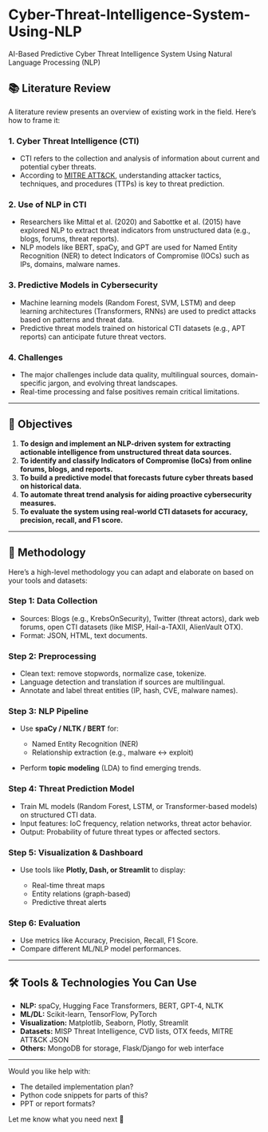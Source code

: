 # Cyber-Threat-Intelligence-System-Using-NLP
AI-Based Predictive Cyber Threat  Intelligence System Using Natural Language  Processing (NLP)

## 📚 **Literature Review**

A literature review presents an overview of existing work in the field. Here’s how to frame it:

### 1. **Cyber Threat Intelligence (CTI)**

* CTI refers to the collection and analysis of information about current and potential cyber threats.
* According to [MITRE ATT\&CK](https://attack.mitre.org/), understanding attacker tactics, techniques, and procedures (TTPs) is key to threat prediction.

### 2. **Use of NLP in CTI**

* Researchers like Mittal et al. (2020) and Sabottke et al. (2015) have explored NLP to extract threat indicators from unstructured data (e.g., blogs, forums, threat reports).
* NLP models like BERT, spaCy, and GPT are used for Named Entity Recognition (NER) to detect Indicators of Compromise (IOCs) such as IPs, domains, malware names.

### 3. **Predictive Models in Cybersecurity**

* Machine learning models (Random Forest, SVM, LSTM) and deep learning architectures (Transformers, RNNs) are used to predict attacks based on patterns and threat data.
* Predictive threat models trained on historical CTI datasets (e.g., APT reports) can anticipate future threat vectors.

### 4. **Challenges**

* The major challenges include data quality, multilingual sources, domain-specific jargon, and evolving threat landscapes.
* Real-time processing and false positives remain critical limitations.

---

## 🎯 **Objectives**

1. **To design and implement an NLP-driven system for extracting actionable intelligence from unstructured threat data sources.**
2. **To identify and classify Indicators of Compromise (IoCs) from online forums, blogs, and reports.**
3. **To build a predictive model that forecasts future cyber threats based on historical data.**
4. **To automate threat trend analysis for aiding proactive cybersecurity measures.**
5. **To evaluate the system using real-world CTI datasets for accuracy, precision, recall, and F1 score.**

---

## 🧪 **Methodology**

Here’s a high-level methodology you can adapt and elaborate on based on your tools and datasets:

### Step 1: **Data Collection**

* Sources: Blogs (e.g., KrebsOnSecurity), Twitter (threat actors), dark web forums, open CTI datasets (like MISP, Hail-a-TAXII, AlienVault OTX).
* Format: JSON, HTML, text documents.

### Step 2: **Preprocessing**

* Clean text: remove stopwords, normalize case, tokenize.
* Language detection and translation if sources are multilingual.
* Annotate and label threat entities (IP, hash, CVE, malware names).

### Step 3: **NLP Pipeline**

* Use **spaCy / NLTK / BERT** for:

  * Named Entity Recognition (NER)
  * Relationship extraction (e.g., malware ↔ exploit)
* Perform **topic modeling** (LDA) to find emerging trends.

### Step 4: **Threat Prediction Model**

* Train ML models (Random Forest, LSTM, or Transformer-based models) on structured CTI data.
* Input features: IoC frequency, relation networks, threat actor behavior.
* Output: Probability of future threat types or affected sectors.

### Step 5: **Visualization & Dashboard**

* Use tools like **Plotly, Dash, or Streamlit** to display:

  * Real-time threat maps
  * Entity relations (graph-based)
  * Predictive threat alerts

### Step 6: **Evaluation**

* Use metrics like Accuracy, Precision, Recall, F1 Score.
* Compare different ML/NLP model performances.

---

## 🛠️ **Tools & Technologies You Can Use**

* **NLP:** spaCy, Hugging Face Transformers, BERT, GPT-4, NLTK
* **ML/DL:** Scikit-learn, TensorFlow, PyTorch
* **Visualization:** Matplotlib, Seaborn, Plotly, Streamlit
* **Datasets:** MISP Threat Intelligence, CVD lists, OTX feeds, MITRE ATT\&CK JSON
* **Others:** MongoDB for storage, Flask/Django for web interface

---

Would you like help with:

* The detailed implementation plan?
* Python code snippets for parts of this?
* PPT or report formats?

Let me know what you need next 🚀

